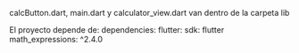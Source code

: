 calcButton.dart, main.dart y calculator_view.dart van dentro de la carpeta lib

El proyecto depende de:
dependencies:
  flutter:
    sdk: flutter
  math_expressions: ^2.4.0
